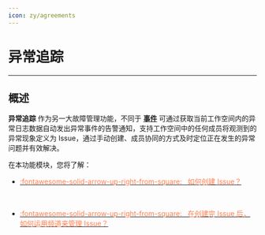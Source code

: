 ```yaml
---
icon: zy/agreements
---
```

# 异常追踪
---

## 概述

**异常追踪** 作为另一大故障管理功能，不同于 **[事件](../events/index.md)** 可通过获取当前工作空间内的异常日志数据自动发出异常事件的告警通知，支持工作空间中的任何成员将观测到的异常现象定义为 Issue，通过手动创建、成员协同的方式及时定位正在发生的异常问题并有效解决。

在本功能模块，您将了解：

<div class="grid cards" markdown>

- [<font color="coral"> :fontawesome-solid-arrow-up-right-from-square: &nbsp; 如何创建 Issue？</font>](../exception/issue.md)

<br/>

</div>


<div class="grid cards" markdown>

- [<font color="coral"> :fontawesome-solid-arrow-up-right-from-square: &nbsp; 在创建完 Issue 后，如何运用频道来管理 Issue？</font>](../exception/channel.md)

<br/>

</div>


